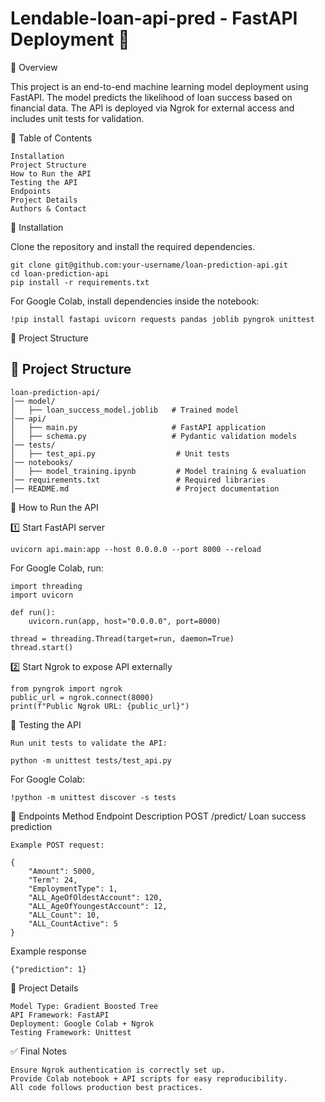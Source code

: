 # Lendable-loan-api-pred - FastAPI Deployment 🚀
📍 Overview

This project is an end-to-end machine learning model deployment using FastAPI. The model predicts the likelihood of loan success based on financial data. The API is deployed via Ngrok for external access and includes unit tests for validation.

📌 Table of Contents

    Installation
    Project Structure
    How to Run the API
    Testing the API
    Endpoints
    Project Details
    Authors & Contact

📌 Installation

Clone the repository and install the required dependencies.

```plaintext
git clone git@github.com:your-username/loan-prediction-api.git
cd loan-prediction-api
pip install -r requirements.txt
```
For Google Colab, install dependencies inside the notebook:

```
!pip install fastapi uvicorn requests pandas joblib pyngrok unittest
```

📌 Project Structure

## 📂 Project Structure
```plaintext
loan-prediction-api/
│── model/
│   ├── loan_success_model.joblib   # Trained model
│── api/
│   ├── main.py                     # FastAPI application
│   ├── schema.py                   # Pydantic validation models
│── tests/
│   ├── test_api.py                  # Unit tests
│── notebooks/
│   ├── model_training.ipynb         # Model training & evaluation
│── requirements.txt                 # Required libraries
│── README.md                        # Project documentation
```

📌 How to Run the API

1️⃣ Start FastAPI server
```
uvicorn api.main:app --host 0.0.0.0 --port 8000 --reload
```

For Google Colab, run:
```
import threading
import uvicorn

def run():
    uvicorn.run(app, host="0.0.0.0", port=8000)

thread = threading.Thread(target=run, daemon=True)
thread.start()
```
2️⃣ Start Ngrok to expose API externally
```
from pyngrok import ngrok
public_url = ngrok.connect(8000)
print(f"Public Ngrok URL: {public_url}")
```

📌 Testing the API

```
Run unit tests to validate the API:

python -m unittest tests/test_api.py
```

For Google Colab:
```
!python -m unittest discover -s tests
```

📌 Endpoints
Method	Endpoint	Description
POST	/predict/	Loan success prediction
```
Example POST request:

{
    "Amount": 5000,
    "Term": 24,
    "EmploymentType": 1,
    "ALL_AgeOfOldestAccount": 120,
    "ALL_AgeOfYoungestAccount": 12,
    "ALL_Count": 10,
    "ALL_CountActive": 5
}
```
Example response
```
{"prediction": 1}
```
📌 Project Details

    Model Type: Gradient Boosted Tree
    API Framework: FastAPI
    Deployment: Google Colab + Ngrok
    Testing Framework: Unittest


✅ Final Notes

    Ensure Ngrok authentication is correctly set up.
    Provide Colab notebook + API scripts for easy reproducibility.
    All code follows production best practices.
